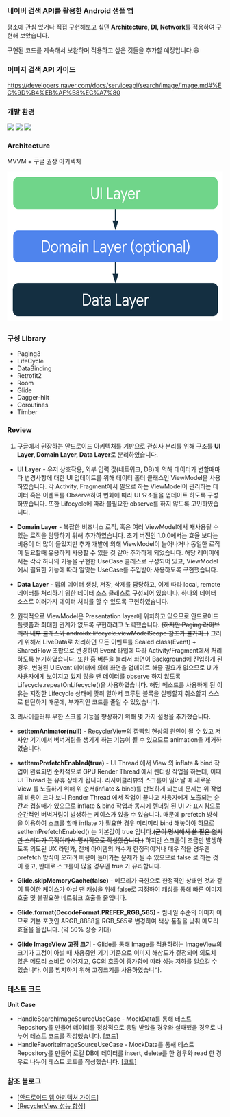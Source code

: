 
### 네이버 검색 API를 활용한 Android 샘플 앱

평소에 관심 있거나 직접 구현해보고 싶던 **Architecture, DI, Network**를 적용하여 구현해 보았습니다.

구현된 코드를 계속해서 보완하며 적용하고 싶은 것들을 추가할 예정입니다.:smile:

### 이미지 검색 API 가이드  
https://developers.naver.com/docs/serviceapi/search/image/image.md#%EC%9D%B4%EB%AF%B8%EC%A7%80

### 개발 환경   

<a href="https://https://developer.android.com/studio/intro?hl=ko"><img src="https://img.shields.io/badge/Android Studio-3DDC84?style=flat-square&logo=Android Studio&logoColor=white"/></a>
<a href="https://kotlinlang.org/docs/releases.html#release-details"><img src="https://img.shields.io/badge/Kotlin 1.6.21-7F52FF?style=flat-square&logo=Kotlin&logoColor=white"/></a>
<img src="https://img.shields.io/badge/Git-F05032?style=flat-square&logo=Git&logoColor=white"/>


### Architecture
MVVM + 구글 권장 아키텍처

<img src="/architecture.png" width="600px" height="350px"></img><br/>

### 구성 Library
- Paging3
- LifeCycle
- DataBinding
- Retrofit2
- Room
- Glide
- Dagger-hilt
- Coroutines
- Timber

### Review

1. 구글에서 권장하는 안드로이드 아키텍처를 기반으로 관심사 분리를 위해 구조를 **UI Layer, Domain Layer, Data Layer**로 분리하였습니다.

- **UI Layer** - 유저 상호작용, 외부 입력 값(네트워크, DB)에 의해 데이터가 변할때마다 변경사항에 대한 UI 업데이트를 위해 데이터 홀더 클래스인 ViewModel을 사용하였습니다. 각 Activity, Fragment에서 필요로 하는 ViewModel이 관리하는 데이터 혹은 이벤트를 Observe하여 변화에 따라 UI 요소들을 업데이트 하도록 구성하였습니다. 또한 Lifecycle에 따라 불필요한 observe를 하지 않도록 고민하였습니다.

- **Domain Layer** - 복잡한 비즈니스 로직, 혹은 여러 ViewModel에서 재사용될 수 있는 로직을 담당하기 위해 추가하였습니다. 초기 버전인 1.0.0에서는 효율 보다는 비용이 더 많이 들었지만 추가 개발에 의해 ViewModel이 늘어나거나 동일한 로직이 필요할때 유용하게 사용할 수 있을 것 같아 추가하게 되었습니다. 해당 레이어에서는 각각 하나의 기능을 구현한 UseCase 클래스로 구성되어 있고, ViewModel에서 필요한 기능에 따라 알맞는 UseCase를 주입받아 사용하도록 구현했습니다.

- **Data Layer** - 앱의 데이터 생성, 저장, 삭제를 담당하고, 이제 따라 local, remote 데이터를 처리하기 위한 데이터 소스 클래스로 구성되어 있습니다. 하나의 데이터 소스로 여러가지 데이터 처리를 할 수 있도록 구현하였습니다.

2. 원칙적으로 ViewModel은 Presentation layer에 위치하고 있으므로 안드로이드 플랫폼과 최대한 관계가 없도록 구현하려고 노력했습니다. ~~(하지만 Paging 라이브러리 내부 클래스와 androidx.lifecycle.viewModelScope 참조가 불가피..)~~ 그러기 위해서 LiveData로 처리하던 모든 이벤트를 Sealed class(Event) + SharedFlow 조합으로 변경하여 Event 타입에 따라 Activity/Fragment에서 처리하도록 분기하였습니다. 또한 홈 버튼을 눌러서 화면이 Background에 진입하게 된 경우, 변경된 UIEvent 데이터에 의해 화면을 업데이트 해줄 필요가 없으므로 UI가 사용자에게 보여지고 있지 않을 땐 데이터를 observe 하지 않도록 Lifecycle.repeatOnLifecycle()을 사용하였습니다. 해당 메소드를 사용하게 된 이유는 지정한 Lifecycle 상태에 맞춰 알아서 코루틴 블록을 실행할지 취소할지 스스로 판단하기 때문에, 부가적인 코드를 줄일 수 있었습니다.

3. 리사이클러뷰 무한 스크롤 기능을 향상하기 위해 몇 가지 설정을 추가했습니다.

- **setItemAnimator(null)** - RecyclerView의 깜빡임 현상의 원인이 될 수 있고 저사양 기기에서 버벅거림을 생기게 하는 기능이 될 수 있으므로 animation을 제거하였습니다.

- **setItemPrefetchEnabled(true)** - UI Thread 에서 View 의 inflate & bind 작업이 완료되면 순차적으로 GPU Render Thread 에서 렌더링 작업을 하는데, 이때 UI Thread 는 유휴 상태가 됩니다. 리사이클러뷰의 스크롤이 일어날 때 새로운 View 를 노출하기 위해 위 순서(inflate & bind)를 반복하게 되는데 문제는 위 작업의 비용이 크다 보니 Render Thread 에서 작업이 끝나고 사용자에게 노출되는 순간과 겹칠때가 있으므로 inflate & bind 작업과 동시에 렌더링 된 UI 가 표시됨으로 순간적인 버벅거림이 발생하는 케이스가 있을 수 있습니다. 때문에 prefetch 방식을 이용하여 스크롤 할때 inflate 가 필요한 경우 미리미리 bind 해놓아야 하므로 setItemPrefetchEnabled() 는 기본값이 true 입니다.~~(굳이 명시해서 쓸 필욘 없지만 스터디가 목적이라서 명시적으로 작성했습니다.)~~ 하지만 스크롤이 조금만 발생하도록 의도된 UX 라던가, 전체 아이템의 개수가 한정적이거나 매우 적을 경우엔 prefetch 방식이 오히려 비용이 들어가는 문제가 될 수 있으므로 false 로 하는 것이 좋고, 반대로 스크롤이 많을 경우엔 true 가 유리합니다.

- **Glide.skipMemoryCache(false)** - 메모리가 극한으로 한정적인 상태인 것과 같이 특이한 케이스가 아닐 땐 캐싱을 위해 false로 지정하여 캐싱를 통해 빠른 이미지 호출 및 불필요한 네트워크 호출을 줄입니다.

- **Glide.format(DecodeFormat.PREFER_RGB_565)** - 썸네일 수준의 이미지 이므로 기본 포맷인 ARGB_8888을 RGB_565로 변경하여 색상 품질을 낮춰 메모리 효율을 올립니다. (약 50% 상승 기대)

- **Glide ImageView 고정 크기** - Glide를 통해 Image를 적용하려는 ImageView의 크기가 고정이 아닐 때 사용중인 기기 기준으로 이미지 해상도가 결정되어 의도치 않은 메모리 소비로 이어지고, GC의 호출이 증가함에 따라 성능 저하를 일으킬 수 있습니다. 이를 방지하기 위해 고정크기를 사용하였습니다.

### 테스트 코드

**Unit Case**

- HandleSearchImageSourceUseCase - MockData를 통해 테스트 Repository를 만들어 데이터를 정상적으로 응답 받았을 경우와 실패했을 경우로 나누어 테스트 코드를 작성했습니다.
[[코드]](https://github.com/mjJang94/ImageSearch/blob/master/app/src/test/java/com/mj/imagesearch/usecase/HandleSearchImageSourceUseCase/CommonSearchViewModelTest.kt)
- HandleFavoriteImageSourceUseCase - MockData를 통해 테스트 Repository를 만들어 로컬 DB에 데이터를 insert, delete를 한 경우와 read 한 경우로 나누어 테스트 코드를 작성했습니다.
[[코드]](https://github.com/mjJang94/ImageSearch/blob/master/app/src/test/java/com/mj/imagesearch/usecase/HandleFavoriteImageSourceUseCase/CommonFavoriteRepositoryTest.kt)

### 참조 블로그
- [[안드로이드 앱 아키텍처 가이드]](https://developer.android.com/jetpack/guide?hl=ko)
- [[RecyclerView 성능 향상]](https://gift123.tistory.com/67)


